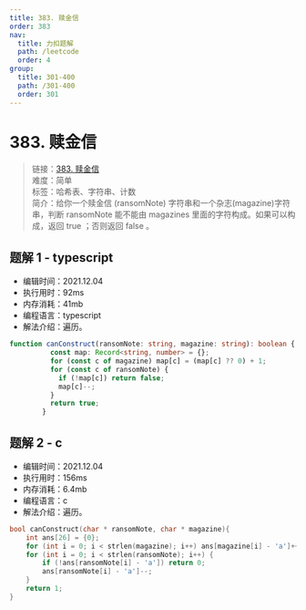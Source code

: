 ```yaml
---
title: 383. 赎金信
order: 383
nav:
  title: 力扣题解
  path: /leetcode
  order: 4
group:
  title: 301-400
  path: /301-400
  order: 301
---
```


# 383. 赎金信
    
> 链接：[383. 赎金信](https://leetcode-cn.com/problems/ransom-note/)  
> 难度：简单  
> 标签：哈希表、字符串、计数  
> 简介：给你一个赎金信 (ransomNote) 字符串和一个杂志(magazine)字符串，判断 ransomNote 能不能由 magazines 里面的字符构成。如果可以构成，返回 true ；否则返回 false 。
      
## 题解 1 - typescript
- 编辑时间：2021.12.04
- 执行用时：92ms
- 内存消耗：41mb
- 编程语言：typescript
- 解法介绍：遍历。
```typescript
function canConstruct(ransomNote: string, magazine: string): boolean {
          const map: Record<string, number> = {};
          for (const c of magazine) map[c] = (map[c] ?? 0) + 1;
          for (const c of ransomNote) {
            if (!map[c]) return false;
            map[c]--;
          }
          return true;
        }
```

## 题解 2 - c
- 编辑时间：2021.12.04
- 执行用时：156ms
- 内存消耗：6.4mb
- 编程语言：c
- 解法介绍：遍历。
```c
bool canConstruct(char * ransomNote, char * magazine){
    int ans[26] = {0};
    for (int i = 0; i < strlen(magazine); i++) ans[magazine[i] - 'a']++;
    for (int i = 0; i < strlen(ransomNote); i++) {
        if (!ans[ransomNote[i] - 'a']) return 0;
        ans[ransomNote[i] - 'a']--;
    }
    return 1;    
}
```

      